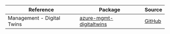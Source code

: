 | Reference | Package | Source |
|---|---|---|
|Management - Digital Twins|[azure-mgmt-digitaltwins](https://repo1.maven.org/maven2/com/microsoft/azure/digitaltwins/v2020_12_01/azure-mgmt-digitaltwins)|[GitHub](https://github.com/Azure/azure-sdk-for-java/blob/main/)|
